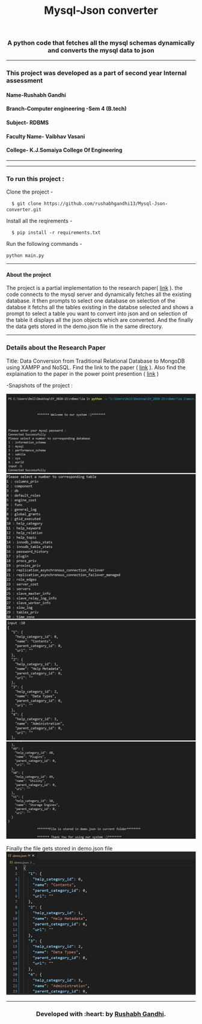 <h1 align="center">Mysql-Json converter</h1>
<div align="center">
  <br>
  <h3>A python code that fetches all the mysql schemas dynamically and converts the mysql data to json</h3>
</div>

---

###  This project was developed as a part of second year Internal assessment
####  Name-Rushabh Gandhi 
####  Branch-Computer engineering -Sem 4 (B.tech)
####  Subject- RDBMS 
####  Faculty Name- Vaibhav Vasani 
####  College- K.J.Somaiya College Of Engineering 
 
---


---

  
### To run this project :

Clone the project -
```
  $ git clone https://github.com/rushabhgandhi13/Mysql-Json-converter.git
```
  
Install all the reqirements -
```
  $ pip install -r requirements.txt
 ``` 

Run the following commands -

```
python main.py
```

---
#### About the project
The project is a partial implementation to the research paper( [link](https://github.com/rushabhgandhi13/Mysql-Json-converter/blob/main/Ieee_paper.pdf "link") ). the code connects to the mysql server and dynamically fetches all the existing database. it then prompts to select one database on selection of the databse it fetchs all the tables existing in the databse selected and shows a prompt to select a table you want to convert into json and on selection of the table it displays all the json objects which are converted. And the finally the data gets stored in the demo.json file in the same directory. 

---

### Details about the Research Paper
Title: Data Conversion from Traditional Relational Database to MongoDB using XAMPP and NoSQL.
Find the link to the paper ( [link](https://github.com/rushabhgandhi13/Mysql-Json-converter/blob/main/Ieee_paper.pdf "link") ). Also find the explaination to the paper in the power point presention ( [link](https://github.com/rushabhgandhi13/Mysql-Json-converter/blob/main/ieee_1911012.pptx "link") )


-Snapshots of the project :

![img](screenshots/ss1.PNG)
![img](screenshots/ss2.PNG)  
![img](screenshots/ss3.PNG)  
![img](screenshots/ss4.PNG)  

Finally the file gets stored in demo.json file
![img](screenshots/ss5.PNG) 



---
<h3 align="center"><b>Developed with :heart: by <a href="https://github.com/rushabhgandhi13">Rushabh Gandhi</a>.</b></h1>
